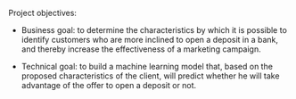  Project objectives:
- Business goal: to determine the characteristics by which it is possible to identify customers
 who are more inclined to open a deposit in a bank, and thereby increase the effectiveness of a marketing campaign.

- Technical goal: to build a machine learning model that, based on the proposed characteristics of the client,
  will predict whether he will take advantage of the offer to open a deposit or not.
